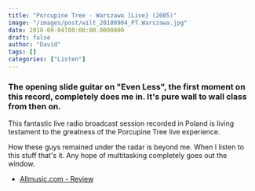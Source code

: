 ```yaml
---
title: "Porcupine Tree - Warszawa [Live} (2005)"
image: "/images/post/wilt_20180904_PT.Warszawa.jpg"
date: 2018-09-04T00:00:00.0000000
draft: false
author: "David"
tags: []
categories: ["Listen"]
---
```

### The opening slide guitar on "Even Less", the first moment on this record, completely does me in. It's pure wall to wall class from then on.  
  
This fantastic live radio broadcast session recorded in Poland is living testament to the greatness of the Porcupine Tree live experience.  
  
How these guys remained under the radar is beyond me. When I listen to this stuff that's it. Any hope of multitasking completely goes out the window.

-  [Allmusic.com - Review](https://www.allmusic.com/album/warszawa-mw0000259822)